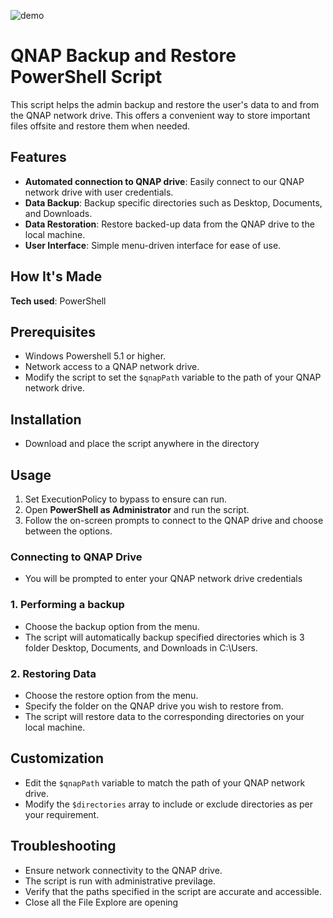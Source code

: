 ![demo](https://i.imgur.com/7CD2SBL.png)
# QNAP Backup and Restore PowerShell Script
This script helps the admin backup and restore the user's data to and from the QNAP network drive. This offers a convenient way to store important files offsite and restore them when needed.

## Features

- **Automated connection to QNAP drive**: Easily connect to our QNAP network drive with user credentials.
- **Data Backup**: Backup specific directories such as Desktop, Documents, and Downloads.
- **Data Restoration**: Restore backed-up data from the QNAP drive to the local machine.
- **User Interface**: Simple menu-driven interface for ease of use.

## How It's Made

**Tech used**: PowerShell

## Prerequisites
- Windows Powershell 5.1 or higher.
- Network access to a QNAP network drive.
- Modify the script to set the ```$qnapPath``` variable to the path of your QNAP network drive.

## Installation

- Download and place the script anywhere in the directory

## Usage

1. Set ExecutionPolicy to bypass to ensure can run.
2. Open  **PowerShell as Administrator** and run the script.
3. Follow the on-screen prompts to connect to the QNAP drive and choose between the options.

### Connecting to QNAP Drive
- You will be prompted to enter your QNAP network drive credentials

### 1. Performing a backup
- Choose the backup option from the menu.
- The script will automatically backup specified directories which is 3 folder Desktop, Documents, and Downloads in C:\Users.

### 2. Restoring Data
- Choose the restore option from the menu.
- Specify the folder on the QNAP drive you wish to restore from.
- The script will restore data to the corresponding directories on your local machine.

## Customization
- Edit the ```$qnapPath``` variable to match the path of your QNAP network drive.
- Modify the ```$directories``` array to include or exclude directories as per your requirement.

## Troubleshooting
- Ensure network connectivity to the QNAP drive.
- The script is run with administrative previlage.
- Verify that the paths specified in the script are accurate and accessible.
- Close all the File Explore are opening




